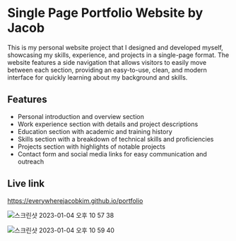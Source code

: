 # Single Page Portfolio Website by Jacob

This is my personal website project that I designed and developed myself, showcasing my skills, experience, and projects in a single-page format. The website features a side navigation that allows visitors to easily move between each section, providing an easy-to-use, clean, and modern interface for quickly learning about my background and skills.

## Features

- Personal introduction and overview section
- Work experience section with details and project descriptions
- Education section with academic and training history
- Skills section with a breakdown of technical skills and proficiencies
- Projects section with highlights of notable projects
- Contact form and social media links for easy communication and outreach

## Live link

https://everywherejacobkim.github.io/portfolio


![스크린샷 2023-01-04 오후 10 57 38](https://user-images.githubusercontent.com/87889917/210720467-9e700533-e2d1-4cfe-8a46-c755770aadf2.png)

![스크린샷 2023-01-04 오후 10 59 40](https://user-images.githubusercontent.com/87889917/210720750-9c06752e-9dd4-47cb-b588-f2b1a55bc938.png)

